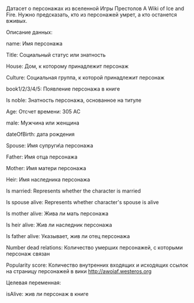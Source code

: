 Датасет о персонажах из вселенной Игры Престолов A Wiki of Ice and Fire. Нужно предсказать, кто из персонажей умрет, а кто останется вживых.

Описание данных:

name: Имя персонажа

Title: Социальный статус или знатность

House: Дом, к которому принадлежит персонаж

Culture: Социальная группа, к которой принадлежит персонаж

book1/2/3/4/5: Появление персонажа в книге

Is noble: Знатность персонажа, основанное на титуле

Age: Отсчет времени: 305 AC

male: Мужчина или женщина

dateOfBirth: дата рождения

Spouse: Имя супруги\а персонажа

Father: Имя отца персонажа

Mother: Имя матери персонажа

Heir: Имя наследника персонажа

Is married: Represents whether the character is married

Is spouse alive: Represents whether character's spouse is alive

Is mother alive: Жива ли мать персонажа

Is heir alive: Жив ли наследник персонажа

Is father alive: Указывает, жив ли отец персонажа

Number dead relations: Количество умерших персонажей, с которыми персонаж связан

Popularity score: Количество внутренних входящих и исходящих ссылок на страницу персонажей в вики http://awoiaf.westeros.org

Целевая переменная:

isAlive: жив ли персонаж в книге
